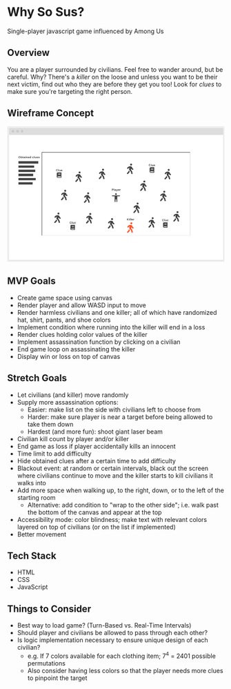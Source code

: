 # Why So Sus?

Single-player javascript game influenced by Among Us

## Overview

You are a player surrounded by civilians. Feel free to wander around, but be careful. Why? There's a _killer_ on the loose and unless you want to be their next victim, find out who they are before they get you too! Look for _clues_ to make sure you're targeting the right person.

## Wireframe Concept

![Wireframe](./img/wireframe.png)

## MVP Goals

* Create game space using canvas
* Render player and allow WASD input to move
* Render harmless civilians and one killer; all of which have randomized hat, shirt, pants, and shoe colors
* Implement condition where running into the killer will end in a loss
* Render clues holding color values of the killer
* Implement assassination function by clicking on a civilian
* End game loop on assassinating the killer
* Display win or loss on top of canvas

## Stretch Goals

* Let civilians (and killer) move randomly
* Supply more assassination options:
    * Easier: make list on the side with civilians left to choose from
    * Harder: make sure player is near a target before being allowed to take them down
    * Hardest (and more fun): shoot giant laser beam
* Civilian kill count by player and/or killer
* End game as loss if player accidentally kills an innocent
* Time limit to add difficulty
* Hide obtained clues after a certain time to add difficulty
* Blackout event: at random or certain intervals, black out the screen where civilians continue to move and the killer starts to kill civilians it walks into
* Add more space when walking up, to the right, down, or to the left of the starting room
    * Alternative: add condition to "wrap to the other side"; i.e. walk past the bottom of the canvas and appear at the top
* Accessibility mode: color blindness; make text with relevant colors layered on top of civilians (or on the list if implemented)
* Better movement

## Tech Stack

* HTML
* CSS
* JavaScript

## Things to Consider

* Best way to load game? (Turn-Based vs. Real-Time Intervals)
* Should player and civilians be allowed to pass through each other?
* Is logic implementation necessary to ensure unique design of each civilian?
    * e.g. If 7 colors available for each clothing item; 7<sup>4</sup> = 2401 possible permutations
    * Also consider having less colors so that the player needs more clues to pinpoint the target